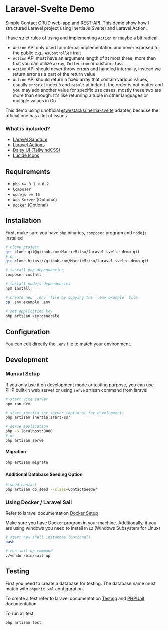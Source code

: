 # Laravel-Svelte Demo

Simple Contact CRUD web-app and [REST-API](./REST-API.md). This demo show how I structured Laravel project using InertiaJs(Svelte) and Laravel Action. 

I have strict rules of using and implementing `Action` or maybe a bit radical:

- `Action` API only used for internal implementation and never exposed to the public e.g., `AsController` trait
- `Action` API must have an argument length of at most three, more than that you can utilize `array`, `Collection` or custom `class`
- `Action` API should never throw errors and handled internally, instead we return error as a part of the return value
- `Action` API should return a fixed array that contain various values, usually `error` at index `0` and `result` at index `1`, the order is not matter and you may add another value for specific use cases, mostly these two are more than enough. It's like returning a tuple in other languages or multiple values in Go

This demo using unofficial [@westacks/inertia-svelte](https://github.com/westacks/inertia-svelte) adapter, because the official one has a lot of issues

### What is included?

- [Laravel Sanctum](https://laravel.com/docs/10.x/sanctum)
- [Laravel Actions](https://laravelactions.com/)
- [Daisy UI (TailwindCSS)](https://daisyui.com/)
- [Lucide Icons](https://lucide.dev/icons/)

## Requirements

- `php >= 8.1 < 8.2`
- `Composer`
- `nodejs >= 16`
- `Web Server` (Optional)
- `Docker` (Optional) 

## Installation

First, make sure you have `php` binaries, `composer` program and `nodejs` installed

```bash
# clone project
git clone git@github.com:MarrieMitsu/laravel-svelte-demo.git
# or
git clone https://github.com/MarrieMitsu/laravel-svelte-demo.git

# install php dependencies
composer install

# install nodejs dependencies
npm install

# create new `.env` file by copying the `.env.example` file
cp .env.example .env

# set application key
php artisan key:generate
```

## Configuration

You can edit directly the `.env` file to match your environment.

## Development

### Manual Setup

If you only use it on development mode or testing purpose, you can use PHP built-in web server or using `serve` artisan command from laravel

```bash
# start vite server
npm run dev

# start inertia ssr server (optional for development)
php artisan inertia:start-ssr

# serve application
php -S localhost:8000
# or
php artisan serve
```

#### Migration

```bash
php artisan migrate
```

#### Additional Database Seeding Option

```bash
# seed contact
php artisan db:seed --class=ContactSeeder
```

### Using Docker / Laravel Sail

Refer to laravel documentation [Docker Setup](https://laravel.com/docs/10.x/installation#docker-installation-using-sail)

Make sure you have Docker program in your machine. Additionally, if you are using windows you need to install `WSL2` (Windows Subsystem for Linux)

```sh
# start new shell instances (optional)
bash

# run sail up command
./vendor/bin/sail up
```

## Testing

First you need to create a database for testing. The database name must match with `phpunit.xml` configuration.

To create a test refer to laravel documentation [Testing](https://laravel.com/docs/10.x/testing) and [PHPUnit](https://phpunit.de/) documentation.

To run all test

```bash
php artisan test
```
